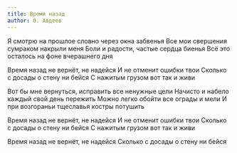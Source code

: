 ```yaml
---
title: Время назад
author: О. Авдеев
---
```


Я смотрю на прошлое словно через окна забвенья
Все мои свершения сумраком накрыли меня
Боли и радости, частые сердца биенья
Всё это осталось на фоне вчерашнего дня

Время назад не вернёт, не надейся
И не отменит ошибки твои
Сколько с досады о стену ни бейся
С нажитым грузом вот так и живи

Вот бы мне вернуться, исправить все ненужные цели
Начисто и набело каждый свой день пережить
Можно легко обойти все ограды и мели
И при возгораньи тщеславья костры потушить

Время назад не вернёт, не надейся
И не отменит ошибки твои
Сколько с досады о стену ни бейся
С нажитым грузом вот так и живи

Время назад не вернёт, не надейся
Сколько с досады о стену ни бейся
